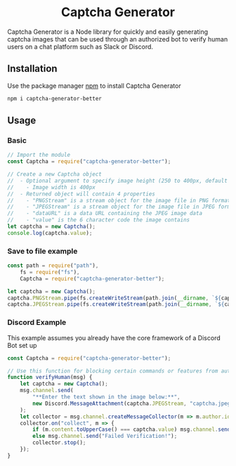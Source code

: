 <h1 align="center">Captcha Generator</h1>

Captcha Generator is a Node library for quickly and easily generating captcha images that can be used through an authorized bot to verify human users on a chat platform such as Slack or Discord.

## Installation

Use the package manager [npm](https://www.npmjs.com/) to install Captcha Generator

```bash
npm i captcha-generator-better
```

## Usage

### Basic

```js
// Import the module
const Captcha = require("captcha-generator-better");

// Create a new Captcha object
//  - Optional argument to specify image height (250 to 400px, default 250)
//    - Image width is 400px
//  - Returned object will contain 4 properties
//    - "PNGStream" is a stream object for the image file in PNG format
//    - "JPEGStream" is a stream object for the image file in JPEG format
//    - "dataURL" is a data URL containing the JPEG image data
//    - "value" is the 6 character code the image contains
let captcha = new Captcha();
console.log(captcha.value);
```

### Save to file example

```js
const path = require("path"),
	fs = require("fs"),
	Captcha = require("captcha-generator-better");

let captcha = new Captcha();
captcha.PNGStream.pipe(fs.createWriteStream(path.join(__dirname, `${captcha.value}.png`)));
captcha.JPEGStream.pipe(fs.createWriteStream(path.join(__dirname, `${captcha.value}.jpeg`)));
```

### Discord Example

This example assumes you already have the core framework of a Discord Bot set up

```js
const Captcha = require("captcha-generator-better");

// Use this function for blocking certain commands or features from automated self-bots
function verifyHuman(msg) {
	let captcha = new Captcha();
	msg.channel.send(
		"**Enter the text shown in the image below:**",
		new Discord.MessageAttachment(captcha.JPEGStream, "captcha.jpeg")
	);
	let collector = msg.channel.createMessageCollector(m => m.author.id === msg.author.id);
	collector.on("collect", m => {
		if (m.content.toUpperCase() === captcha.value) msg.channel.send("Verified Successfully!");
		else msg.channel.send("Failed Verification!");
		collector.stop();
	});
}
```